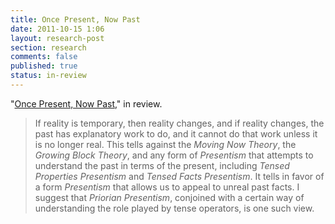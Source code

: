 ```yaml
---
title: Once Present, Now Past
date: 2011-10-15 1:06
layout: research-post
section: research
comments: false
published: true
status: in-review
---
```


"[Once Present, Now Past](http://files.davidsanson.com/research/oncepresent.pdf)," in review.

<span class="Z3988" title="ctx_ver=Z39.88-2004&amp;rft_val_fmt=info%3Aofi%2Ffmt%3Akev%3Amtx%3Ajournal&amp;rfr_id=info%3Asid%2Focoins.info%3Agenerator&amp;rft.genre=article&amp;rft.atitle=Once+Present%2C+Now+Past&amp;rft.date=2011&amp;rft.aulast=Sanson&amp;rft.aufirst=David&amp;rft.au=David+Sanson&amp;rtf-id=http%3A//www.davidsanson.com/research/oncepresent.pdf"></span>

> If reality is temporary, then reality changes, and if reality changes,
> the past has explanatory work to do, and it cannot do that work unless
> it is no longer real. This tells against the *Moving Now Theory*, the
> *Growing Block Theory*, and any form of *Presentism* that attempts to
> understand the past in terms of the present, including *Tensed
> Properties Presentism* and *Tensed Facts Presentism*. It tells in
> favor of a form *Presentism* that allows us to appeal to unreal past
> facts. I suggest that *Priorian Presentism*, conjoined with a certain
> way of understanding the role played by tense operators, is one such
> view.
